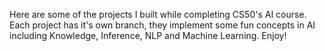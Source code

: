Here are some of the projects I built while completing CS50's AI course. Each project has it's own branch, they implement some fun concepts in AI including Knowledge, Inference, NLP and Machine Learning. Enjoy!
